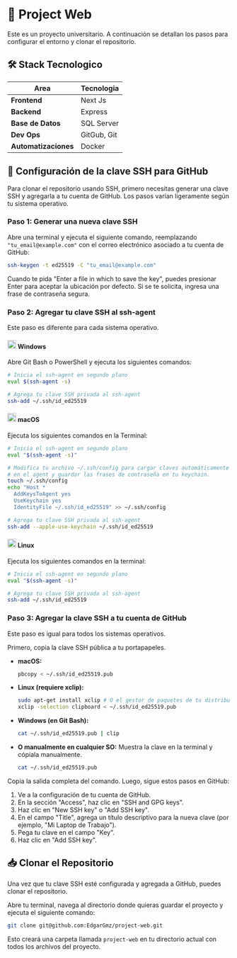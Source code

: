 # 🚀 Project Web

  Este es un proyecto universitario. A continuación se detallan los pasos para configurar el entorno y clonar el repositorio.

## 🛠️ Stack Tecnologico
|Area                        | Tecnologia|
|----------------------------|-------------|
|**Frontend**| Next Js|
|**Backend**| Express|
|**Base de Datos**| SQL Server|
|**Dev Ops** | GitGub, Git|
|**Automatizaciones**| Docker|


## 🔑 Configuración de la clave SSH para GitHub

  Para clonar el repositorio usando SSH, primero necesitas generar una clave SSH y agregarla a tu cuenta de GitHub. Los pasos varían ligeramente según tu        sistema operativo.

### Paso 1: Generar una nueva clave SSH

  Abre una terminal y ejecuta el siguiente comando, reemplazando `"tu_email@example.com"` con el correo electrónico asociado a tu cuenta de GitHub:

  ```bash
  ssh-keygen -t ed25519 -C "tu_email@example.com"
  ```

  Cuando te pida "Enter a file in which to save the key", puedes presionar Enter para aceptar la ubicación por defecto. Si se te solicita, ingresa una frase de contraseña segura.

### Paso 2: Agregar tu clave SSH al ssh-agent

  Este paso es diferente para cada sistema operativo.

#### <img src="https://cdn.jsdelivr.net/gh/devicons/devicon/icons/windows8/windows8-original.svg" width="20" height="20"/> Windows

  Abre Git Bash o PowerShell y ejecuta los siguientes comandos:

  ```bash
  # Inicia el ssh-agent en segundo plano
  eval $(ssh-agent -s)
  
  # Agrega tu clave SSH privada al ssh-agent
  ssh-add ~/.ssh/id_ed25519
  ```

#### <img src="https://cdn.jsdelivr.net/gh/devicons/devicon/icons/apple/apple-original.svg" width="20" height="20"/> macOS

  Ejecuta los siguientes comandos en la Terminal:

  ```bash
  # Inicia el ssh-agent en segundo plano
  eval "$(ssh-agent -s)"
  
  # Modifica tu archivo ~/.ssh/config para cargar claves automáticamente
  # en el agent y guardar las frases de contraseña en tu keychain.
  touch ~/.ssh/config
  echo "Host *
    AddKeysToAgent yes
    UseKeychain yes
    IdentityFile ~/.ssh/id_ed25519" >> ~/.ssh/config
  
  # Agrega tu clave SSH privada al ssh-agent
  ssh-add --apple-use-keychain ~/.ssh/id_ed25519
  ```

#### <img src="https://cdn.jsdelivr.net/gh/devicons/devicon/icons/linux/linux-original.svg" width="20" height="20"/> Linux

  Ejecuta los siguientes comandos en la terminal:

  ```bash
  # Inicia el ssh-agent en segundo plano
  eval "$(ssh-agent -s)"
  
  # Agrega tu clave SSH privada al ssh-agent
  ssh-add ~/.ssh/id_ed25519
  ```

### Paso 3: Agregar la clave SSH a tu cuenta de GitHub

  Este paso es igual para todos los sistemas operativos.

  Primero, copia la clave SSH pública a tu portapapeles.

-   **macOS:**
    ```bash
    pbcopy < ~/.ssh/id_ed25519.pub
    ```
-   **Linux (requiere xclip):**
    ```bash
    sudo apt-get install xclip # O el gestor de paquetes de tu distribución
    xclip -selection clipboard < ~/.ssh/id_ed25519.pub
    ```
-   **Windows (en Git Bash):**
    ```bash
    cat ~/.ssh/id_ed25519.pub | clip
    ```
-   **O manualmente en cualquier SO:** Muestra la clave en la terminal y cópiala manualmente.
    ```bash
    cat ~/.ssh/id_ed25519.pub
    ```

Copia la salida completa del comando. Luego, sigue estos pasos en GitHub:

  1.  Ve a la configuración de tu cuenta de GitHub.
  2.  En la sección "Access", haz clic en "SSH and GPG keys".
  3.  Haz clic en "New SSH key" o "Add SSH key".
  4.  En el campo "Title", agrega un título descriptivo para la nueva clave (por ejemplo, "Mi Laptop de Trabajo").
  5.  Pega tu clave en el campo "Key".
  6.  Haz clic en "Add SSH key".

## 📥 Clonar el Repositorio

  Una vez que tu clave SSH esté configurada y agregada a GitHub, puedes clonar el repositorio.

  Abre tu terminal, navega al directorio donde quieras guardar el proyecto y ejecuta el siguiente comando:

  ```bash
  git clone git@github.com:EdgarGmz/project-web.git
  ```

  Esto creará una carpeta llamada `project-web` en tu directorio actual con todos los archivos del proyecto.
